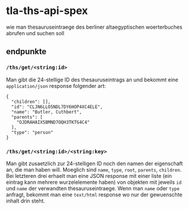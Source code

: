 # tla-ths-api-spex
wie man thesauruseintraege des berliner altaegyptischen woerterbuches abrufen und suchen soll

## endpunkte

### `/ths/get/<string:id>`

Man gibt die 24-stellige ID des thesauruseintrags an und bekommt eine `application/json` response folgender art:

    {
      "children": [],
      "id": "CLJN6LLO5NDL7DY6HOP4XC4ELE",
      "name": "Butler, Cuthbert",
      "parents": [
        "OJDRAHAIX5BMND7OQH3TKTG4C4"
      ],
      "type": "person"
    }
    
    
### `/ths/get/<string:id>/<string:key>`

Man gibt zusaetzlich zur 24-stelligen ID noch den namen der eigenschaft an, die man haben will. Moeglich sind `name`, `type`, `root`, `parents`, `children`. Bei letzteren drei erhaelt man eine JSON response mit einer liste (ein eintrag kann mehrere wurzelelemente haben) von objekten mit jeweils `id` und `name` der verwandten thesauruseintraege. Wenn man `name` oder `type` anfragt, bekommt man eine `text/html` response wo nur der gewuenschte inhalt drin steht.

